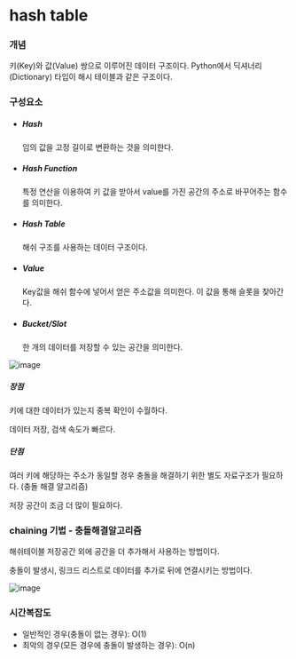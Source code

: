 # hash table

### 개념

키(Key)와 값(Value) 쌍으로 이루어진 데이터 구조이다. Python에서 딕셔너리(Dictionary) 타입이 해시 테이블과 같은 구조이다.


### 구성요소

- ##### Hash 

  임의 값을 고정 길이로 변환하는 것을 의미한다.
  
- ##### Hash Function
  
  특정 연산을 이용하여 키 값을 받아서 value를 가진 공간의 주소로 바꾸어주는 함수를 의미한다.
  
- ##### Hash Table

  해쉬 구조를 사용하는 데이터 구조이다.

- ##### Value

  Key값을 해쉬 함수에 넣어서 얻은 주소값을 의미한다. 이 값을 통해 슬롯을 찾아간다.

- ##### Bucket/Slot

  한 개의 데이터를 저장할 수 있는 공간을 의미한다. 

![image](https://user-images.githubusercontent.com/82510378/145673026-f5ed0642-b138-46a3-8575-b0c2b9e59312.png)


##### 장점

키에 대한 데이터가 있는지 중복 확인이 수월하다.

데이터 저장, 검색 속도가 빠르다.

##### 단점

여러 키에 해당하는 주소가 동일할 경우 충돌을 해결하기 위한 별도 자료구조가 필요하다. (충돌 해결 알고리즘)

저장 공간이 조금 더 많이 필요하다.

### chaining 기법 - 충돌해결알고리즘

해쉬테이블 저장공간 외에 공간을 더 추가해서 사용하는 방법이다. 

충돌이 발생시, 링크드 리스트로 데이터를 추가로 뒤에 연결시키는 방법이다. 

![image](https://user-images.githubusercontent.com/82510378/145673311-840fb033-b76a-4cac-b2e6-252322fc083f.png)

### 시간복잡도

- 일반적인 경우(충돌이 없는 경우): O(1)
- 최악의 경우(모든 경우에 충돌이 발생하는 경우): O(n)

